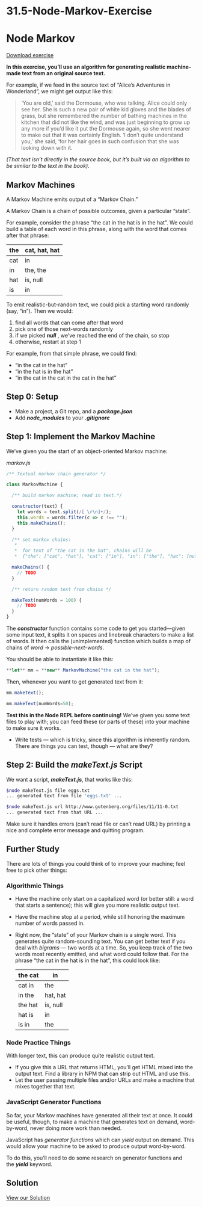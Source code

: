 # 31.5-Node-Markov-Exercise
# Node Markov

[Download exercise](https://curric.springboard.com/software-engineering-career-track/default/exercises/node-markov.zip)

**In this exercise, you’ll use an algorithm for generating realistic machine-made text from an original source text.**

For example, if we feed in the source text of “Alice’s Adventures in Wonderland”, we might get output like this:

> ‘You are old,’ said the Dormouse, who was talking. Alice could only see her. She is such a new pair of white kid gloves and the blades of grass, but she remembered the number of bathing machines in the kitchen that did not like the wind, and was just beginning to grow up any more if you’d like it put the Dormouse again, so she went nearer to make out that it was certainly English. ‘I don’t quite understand you,’ she said, ‘for her hair goes in such confusion that she was looking down with it.
> 

*(That text isn’t directly in the source book, but it’s built via an algorithm to be similar to the text in the book).*

## **Markov Machines**

A Markov Machine emits output of a “Markov Chain.”

A Markov Chain is a chain of possible outcomes, given a particular “state”.

For example, consider the phrase “the cat in the hat is in the hat”. We could build a table of each word in this phrase, along with the word that comes after that phrase:

| the | cat, hat, hat |
| --- | --- |
| cat | in |
| in | the, the |
| hat | is, null |
| is | in |

To emit realistic-but-random text, we could pick a starting word randomly (say, “in”). Then we would:

1. find all words that can come after that word
2. pick one of those next-words randomly
3. if we picked ***null*** , we’ve reached the end of the chain, so stop
4. otherwise, restart at step 1

For example, from that simple phrase, we could find:

- “in the cat in the hat”
- “in the hat is in the hat”
- “in the cat in the cat in the cat in the hat”

## **Step 0: Setup**

- Make a project, a Git repo, and a ***package.json***
- Add ***node_modules*** to your ***.gitignore***

## **Step 1: Implement the Markov Machine**

We’ve given you the start of an object-oriented Markov machine:

*markov.js*

```jsx
/** Textual markov chain generator */

class MarkovMachine {

  /** build markov machine; read in text.*/

  constructor(text) {
    let words = text.split(/[ \r\n]+/);
    this.words = words.filter(c => c !== "");
    this.makeChains();
  }

  /** set markov chains:
   *
   *  for text of "the cat in the hat", chains will be
   *  {"the": ["cat", "hat"], "cat": ["in"], "in": ["the"], "hat": [null]} */

  makeChains() {
    // TODO
  }

  /** return random text from chains */

  makeText(numWords = 100) {
    // TODO
  }
}
```

The ***constructor*** function contains some code to get you started—given some input text, it splits it on spaces and linebreak characters to make a list of words. It then calls the (unimplemented) function which builds a map of chains of *word* → *possible-next-words*.

You should be able to instantiate it like this:

```jsx
**let** mm = **new** MarkovMachine("the cat in the hat");
```

Then, whenever you want to get generated text from it:

```jsx
mm.makeText();

mm.makeText(numWords=50);
```

**Test this in the Node REPL before continuing!** We’ve given you some text files to play with; you can feed these (or parts of these) into your machine to make sure it works.

- Write tests — which is tricky, since this algorithm is inherently random. There are things you can test, though — what are they?

## **Step 2: Build the *makeText.js* Script**

We want a script, ***makeText.js***, that works like this:

```bash
$node makeText.js file eggs.txt
... generated text from file 'eggs.txt' ...

$node makeText.js url http://www.gutenberg.org/files/11/11-0.txt
... generated text from that URL ...

```

Make sure it handles errors (can’t read file or can’t read URL) by printing a nice and complete error message and quitting program.

## **Further Study**

There are lots of things you could think of to improve your machine; feel free to pick other things:

### **Algorithmic Things**

- Have the machine only start on a capitalized word (or better still: a word that starts a sentence); this will give you more realistic output text.
- Have the machine stop at a period, while still honoring the maximum number of words passed in.
- Right now, the “state” of your Markov chain is a single word. This generates quite random-sounding text. You can get better text if you deal with *bigrams* — two words at a time. So, you keep track of the two words most recently emitted, and what word could follow that. For the phrase “the cat in the hat is in the hat”, this could look like:
    
    
    | the cat | in |
    | --- | --- |
    | cat in | the |
    | in the | hat, hat |
    | the hat | is, null |
    | hat is | in |
    | is in | the |

### **Node Practice Things**

With longer text, this can produce quite realistic output text.

- If you give this a URL that returns HTML, you’ll get HTML mixed into the output text. Find a library in NPM that can strip out HTML and use this.
- Let the user passing multiple files and/or URLs and make a machine that mixes together that text.

### **JavaScript Generator Functions**

So far, your Markov machines have generated all their text at once. It could be useful, though, to make a machine that generates text on demand, word-by-word, never doing more work than needed.

JavaScript has *generator functions* which can *yield* output on demand. This would allow your machine to be asked to produce output word-by-word.

To do this, you’ll need to do some research on generator functions and the ***yield*** keyword.

## **Solution**

[View our Solution](https://curric.springboard.com/software-engineering-career-track/default/exercises/node-markov/solution/index.html)
